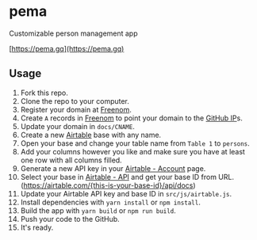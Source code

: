 # pema

Customizable person management app

[https://pema.gq](https://pema.gq)

## Usage

1. Fork this repo.
2. Clone the repo to your computer.
3. Register your domain at [Freenom](http://www.freenom.com/en/index.html?lang=en).
4. Create `A` records in [Freenom](https://my.freenom.com/clientarea.php?action=domains&language=english) to point your domain to the [GitHub IP](https://help.github.com/articles/setting-up-an-apex-domain/#configuring-a-records-with-your-dns-provider)s.
5. Update your domain in `docs/CNAME`.
6. Create a new [Airtable](https://airtable.com/) base with any name.
7. Open your base and change your table name from `Table 1` to `persons`.
8. Add your columns however you like and make sure you have at least one row with all columns filled.
9. Generate a new API key in your [Airtable - Account](https://airtable.com/account) page.
10. Select your base in [Airtable - API](https://airtable.com/api) and get your base ID from URL. (https://airtable.com/{this-is-your-base-id}/api/docs)
11. Update your Airtable API key and base ID in `src/js/airtable.js`.
12. Install dependencies with `yarn install` or `npm install`.
13. Build the app with `yarn build` or `npm run build`.
14. Push your code to the GitHub.
15. It's ready.
